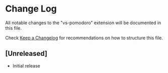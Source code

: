 # Change Log

All notable changes to the "vs-pomodoro" extension will be documented in this file.

Check [Keep a Changelog](http://keepachangelog.com/) for recommendations on how to structure this file.

## [Unreleased]

- Initial release